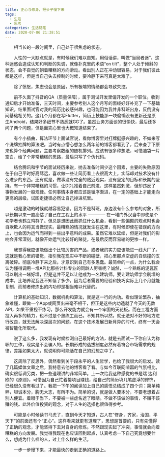 ```yaml
---
title: 正心与修身，把步子慢下来
tags:
  - 生活
  - 思考
categories: 生活随笔
date: 2020-07-06 21:38:51
---
```


　　相当长的一段时间里，自己处于很焦虑的状态。

　　人性的一大缺点就是，有时候我们难以自知。用俗话讲，叫做“当局者迷”。这种迷惑会造成认知和判断的失调，就像扑克里的术语“on tilt”，整个人处于倾斜的状态，会不自觉的朝着糟糕的方向滑动。看出别人正在冲动很容易，对于我们彼此都是这样，但是当自己失去控制的时候，要冷静下来可真是太难了。

　　除了愤怒，焦虑也会是原因，所有极端的情绪都会导致失控。

<!--more-->

　　前不久面了抖音的QA（质量保障），属于测试开发里偏开发的一个职位。收到通知后才开始准备，三天时间，主要参考别人这个月写的面经好好补充了一下基础知识。结果面试官对我的简历比较感兴趣，也可能因为我并非科班出身，反倒没有问基础相关的。这几个月都在写Flutter，简历上技能那一块偷懒没有更新还是原生Android，结果好多细节不熟悉就GG了。虽然业务方面谈的很愉快，最后还多问了两个问题，但是面完心里也大概知道结束了。

　　有个小插曲，算法环节上面试官说，看你博客里对打牌挺感兴趣的，不如来写个洗牌抽牌的算法吧。当时有点懵心想怎么两年前的博客都看到了，后来查了下原来也算个经典问题，主要考察数组的随机排列。应该有很多种想法，可惜脑袋一片空白，给了个非常糟糕的思路，最后只写了个伪代码。

　　结合腾讯和字节的面试经历来说，抛去准备时间少这个因素，主要的失败原因在于自己平时好高骛远，喜欢做一些让简历看上去很高大上，实际却对技术没有什么进步的东西。还有就是，做事没有完全的贴近现实，没有坚定的目标和长期的坚持。有一个非常糟糕的习惯，让DDL推着自己前进，这样虽然刺激，但却违反了事物发展的一般规律。任何事情本身都应该是循序渐进，在一定的基础上才能走向更高的层级，试图走捷径必然让自己掉进坑里。

　　越是激动的时候就越容易犯错。因为不是科班，身边没有什么参考的对象，所以长期以来一直高估了自己在工程上的水平 ———— 在一堆门外汉当中即使是个初学者也鹤立鸡群了。但总是想因此而抓住什么机会，看到一些偏颇的观点时也会自欺欺人的将其当做现实。最糟糕的情况就发生在这里，有时候即使在错误的方向上，也会因为运气而得到一些出乎意料的成果。虽然它难以延续，但是对我们的影响会非常深刻，就像开始运气比较好的赌徒，在最后反而容易输的更惨一样。

　　我觉得我应该能做出个比较厉害的产品，或者我的实力应该能进一线大厂了。这就是我心里的错觉，指引我在现实中不断的碰壁，把心里那点空虚的自信撞的支离破碎。彻底冷静下来之后，才意识到自己有多愚蠢。最简单的一点，为什么我会认为懂得调用一堆API比那些计科专业的同龄人厉害呢？诚然，一个熟练的泥瓦匠可以刷出一堵好墙，但是这并不足以让他成为一名建筑师。要让建筑师学会刷墙的成本，比培养泥瓦匠不知低了多少。因为后者需要的经验和技巧实际上几个月就能复制，而前者修炼出的内功却是相当难以代替的。

　　计算机的基础知识，数据机构和算法，就是这一行的内功。看似理论繁杂，抽象难懂，跟做一个App或网页出来毫不相干，但正是这些内功造就了今天的无数API，如果不重视不练习，那么开发能力就会有一个牢固的天花板。而在工程方面投入再多的精力，也不过是个熟练工而已。不知其所以然，就无法对不好的地方进行改良，就无法解决深层次的问题。在这个技术发展日新月异的时代，终有一天会被智能化所取代。

　　说了这么多，我发现有时候检测自己最好的方法，就是去面试一下你自认为称职的工作，现实是不会骗人的。长期形成的选拔制度必然有着符合市场需求的规律，差距如果太大，就说明你可能活在自己的幻想之中了。

　　这周除了反思外，偶然看到关于段永平的人生哲学，也给了我很大的启发。读了几篇媒体文章之后，我特意去他的博客看了看。与如今互联网喧嚣的气氛相比，确实很低调另类，把一些道理讲的非常简单。上一次给我这种感觉的书是瑞 达利欧的《原则》，可惜因为自己忙着接项目赚钱，给自己的简历填几笔虚浮的修饰，已经很久没有看过了。我把一下午的阅读加上自己的感悟总结成了四个词：简单纯粹，坦诚本分，胸无大志，有所不为。简单的说，就是做人要本分，不要老想着占别人便宜。着眼于当下，不要被一些虚名遮了眼睛。不做不该做的事情，不赚不该赚的钱。此外价值投资的观念，对于人生的选择也很值得参考。

　　可能是小时候读书马虎了，直到今天才知道，古人在“修身，齐家，治国，平天下”的前面还有个“正心”。这样看来就更有道理了，思想是首要的，只有先懂得了正确的观念，才能坚持下去对自身的修炼。不然跟现实起了冲突，事情就会向着糟糕的方向发展。我觉得我现在也应该回到起点，认真考虑一下自己究竟想要什么，想成为什么样的人，过上什么样的生活。

　　一步一步慢下来，才能最快的走到正确的道路上。
